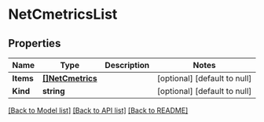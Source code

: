 # NetCmetricsList

## Properties
Name | Type | Description | Notes
------------ | ------------- | ------------- | -------------
**Items** | [**[]NetCmetrics**](net_cmetrics.md) |  | [optional] [default to null]
**Kind** | **string** |  | [optional] [default to null]

[[Back to Model list]](../README.md#documentation-for-models) [[Back to API list]](../README.md#documentation-for-api-endpoints) [[Back to README]](../README.md)


